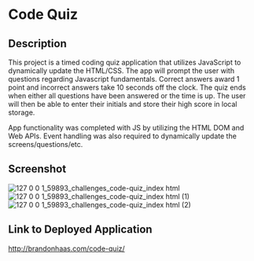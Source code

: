 # Code Quiz

## Description
This project is a timed coding quiz application that utilizes JavaScript to dynamically update the HTML/CSS. The app will prompt the user with questions regarding Javascript fundamentals. Correct answers award 1 point and incorrect answers take 10 seconds off the clock. The quiz ends when either all questions have been answered or the time is up. The user will then be able to enter their initials and store their high score in local storage.

App functionality was completed with JS by utilizing the HTML DOM and Web APIs. Event handling was also required to dynamically update the screens/questions/etc.

## Screenshot
![127 0 0 1_59893_challenges_code-quiz_index html](https://user-images.githubusercontent.com/26229422/187264314-0a86d9ba-8002-4ca4-9824-07d8bc15d0a6.png)
![127 0 0 1_59893_challenges_code-quiz_index html (1)](https://user-images.githubusercontent.com/26229422/187264343-75e83bde-bf74-44cf-b267-cd259c01d308.png)
![127 0 0 1_59893_challenges_code-quiz_index html (2)](https://user-images.githubusercontent.com/26229422/187264359-2c315391-3c77-4e61-a423-74c443966cfc.png)

## Link to Deployed Application
http://brandonhaas.com/code-quiz/
